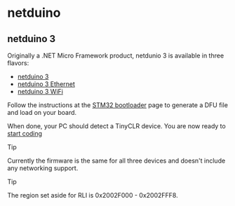 # netduino

## netduino 3

Originally a .NET Micro Framework product, netdunio 3 is available in three flavors:

- [netduino 3](http://www.netduino.com/netduino3/specs.htm)
- [netduino 3 Ethernet](http://www.netduino.com/netduino3ethernet/specs.htm)
- [netduino 3 WiFi](http://www.netduino.com/netduino3wifi/specs.htm)



Follow the instructions at the [STM32 bootloader](../../hardware/loaders/stm32_bootloader.md) page to generate a DFU file and load on your board.

When done, your PC should detect a TinyCLR device. You are now ready to [start coding](../tutorials/intro.md)

> [!Tip]
> Currently the firmware is the same for all three devices and doesn't include any networking support.

> [!Tip]
>The region set aside for RLI is 0x2002F000 - 0x2002FFF8.